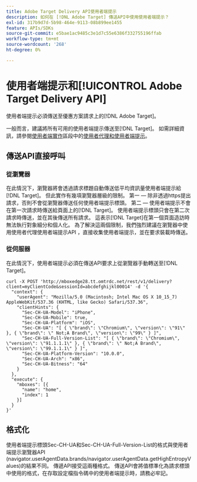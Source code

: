```yaml
---
title: Adobe Target Delivery API使用者端提示
description: 如何在 [!DNL Adobe Target] 傳送API中使用使用者端提示？
exl-id: 317b9d7d-5b98-464e-9113-08b899ee1455
feature: APIs/SDKs
source-git-commit: e5bae1ac9485c3e1d7c55e6386f332755196ffab
workflow-type: tm+mt
source-wordcount: '268'
ht-degree: 0%

---
```


# 使用者端提示和[!UICONTROL Adobe Target Delivery API]

使用者端提示必須傳送至優惠方案請求上的[!DNL Adobe Target]。

一般而言，建議將所有可用的使用者端提示傳送至[!DNL Target]。 如需詳細資訊，請參閱[使用者端實作](../../implement/client-side/overview.md)區段中的[使用者代理和使用者端提示](/help/dev/implement/client-side/atjs/user-agent-and-client-hints.md)。

## 傳送API直接呼叫

### 從瀏覽器

在此情況下，瀏覽器將會透過請求標題自動傳送低平均資訊量使用者端提示給[!DNL Target]。 但此實作有幾項瀏覽器層級的限制。 第一 — 除非透過https提出請求，否則不會從瀏覽器傳送任何使用者端提示標頭。 第二 — 使用者端提示不會在第一次請求時傳送給頁面上的[!DNL Target]。 使用者端提示標頭只會在第二次請求時傳送，並在其後傳送所有請求。 這表示[!DNL Target]在第一個頁面造訪時無法執行對象細分和個人化。 為了解決這兩個限制，我們強烈建議在瀏覽器中使用使用者代理使用者端提示API ，直接收集使用者端提示，並在要求裝載時傳送。

### 從伺服器

在此情況下，使用者端提示必須在傳送API要求上從瀏覽器手動轉送至[!DNL Target]。

```
curl -X POST 'http://mboxedge28.tt.omtrdc.net/rest/v1/delivery?client=myClientCode&sessionId=abcdefghijkl00014' -d '{
  "context": {
    "userAgent": "Mozilla/5.0 (Macintosh; Intel Mac OS X 10_15_7) AppleWebKit/537.36 (KHTML, like Gecko) Safari/537.36",
    "clientHints": {
      "Sec-CH-UA-Model": "iPhone",
      "Sec-CH-UA-Mobile": true,
      "Sec-CH-UA-Platform": "iOS",
      "Sec-CH-UA": "[ { \"brand\": \"Chromium\", \"version\": \"91\" }, { \"brand\": \" Not;A Brand\", \"version\": \"99\" } ]",
      "Sec-CH-UA-Full-Version-List": "[ { \"brand\": \"Chromium\", \"version\": \"91.1.1.1\" }, { \"brand\": \" Not;A Brand\", \"version\": \"99.1.1.1\" } ]",
      "Sec-CH-UA-Platform-Version": "10.0.0",
      "Sec-CH-UA-Arch": "x86",
      "Sec-CH-UA-Bitness": "64"
    }
  },
  "execute": {
    "mboxes": [{
      "name": "home",
      "index": 1
    }]
  }
}'
```

## 格式化

使用者端提示標頭Sec-CH-UA和Sec-CH-UA-Full-Version-List的格式與使用者端提示瀏覽器API (navigator.userAgentData.brands/navigator.userAgentData.getHighEntropyValues)的結果不同。 傳遞API接受這兩種格式。 傳送API會將值標準化為請求標頭中使用的格式，在存取設定檔指令碼中的使用者端提示時，請務必牢記。
